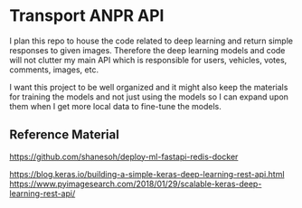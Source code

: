 # Transport ANPR API

I plan this repo to house the code related to deep learning and return simple responses to given images. Therefore the deep learning models and code will not clutter my main API which is responsible for users, vehicles, votes, comments, images, etc. 

I want this project to be well organized and it might also keep the materials for training the models and not just using the models so I can expand upon them when I get more local data to fine-tune the models.

## Reference Material

https://github.com/shanesoh/deploy-ml-fastapi-redis-docker

https://blog.keras.io/building-a-simple-keras-deep-learning-rest-api.html
https://www.pyimagesearch.com/2018/01/29/scalable-keras-deep-learning-rest-api/

